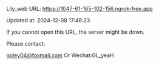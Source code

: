 Lily_web URL: https://1047-61-165-102-156.ngrok-free.app

Updated at: 2024-12-08 17:46:23

If you cannot open this URL, the server might be down.

Please contact: 

goley04@foxmail.com Or Wechat:GL_yeaH